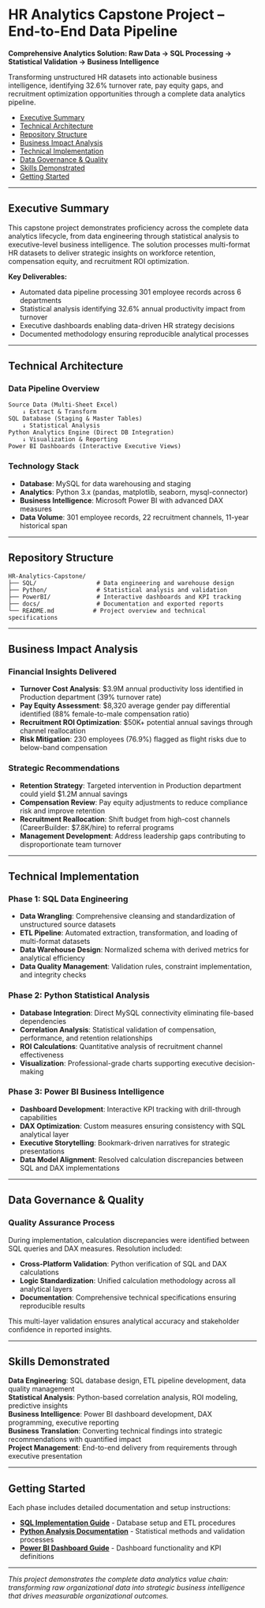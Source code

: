 # HR Analytics Capstone Project – End-to-End Data Pipeline

**Comprehensive Analytics Solution: Raw Data → SQL Processing → Statistical Validation → Business Intelligence**

Transforming unstructured HR datasets into actionable business intelligence, identifying 32.6% turnover rate, pay equity gaps, and recruitment optimization opportunities through a complete data analytics pipeline.

- [Executive Summary](#executive-summary)
- [Technical Architecture](#technical-architecture)
- [Repository Structure](#repository-structure)
- [Business Impact Analysis](#business-impact-analysis)
- [Technical Implementation](#technical-implementation)
- [Data Governance & Quality](#data-governance--quality)
- [Skills Demonstrated](#skills-demonstrated)
- [Getting Started](#getting-started)

---

## Executive Summary

This capstone project demonstrates proficiency across the complete data analytics lifecycle, from data engineering through statistical analysis to executive-level business intelligence. The solution processes multi-format HR datasets to deliver strategic insights on workforce retention, compensation equity, and recruitment ROI optimization.

**Key Deliverables:**
- Automated data pipeline processing 301 employee records across 6 departments
- Statistical analysis identifying 32.6% annual productivity impact from turnover
- Executive dashboards enabling data-driven HR strategy decisions
- Documented methodology ensuring reproducible analytical processes

---

## Technical Architecture

### Data Pipeline Overview
```
Source Data (Multi-Sheet Excel) 
    ↓ Extract & Transform
SQL Database (Staging & Master Tables)
    ↓ Statistical Analysis
Python Analytics Engine (Direct DB Integration)
    ↓ Visualization & Reporting
Power BI Dashboards (Interactive Executive Views)
```

### Technology Stack
- **Database**: MySQL for data warehousing and staging
- **Analytics**: Python 3.x (pandas, matplotlib, seaborn, mysql-connector)
- **Business Intelligence**: Microsoft Power BI with advanced DAX measures
- **Data Volume**: 301 employee records, 22 recruitment channels, 11-year historical span

---

## Repository Structure
```
HR-Analytics-Capstone/
├── SQL/                 # Data engineering and warehouse design
├── Python/              # Statistical analysis and validation
├── PowerBI/             # Interactive dashboards and KPI tracking
├── docs/                # Documentation and exported reports
└── README.md           # Project overview and technical specifications
```

---

## Business Impact Analysis

### Financial Insights Delivered
- **Turnover Cost Analysis**: $3.9M annual productivity loss identified in Production department (39% turnover rate)
- **Pay Equity Assessment**: $8,320 average gender pay differential identified (88% female-to-male compensation ratio)
- **Recruitment ROI Optimization**: $50K+ potential annual savings through channel reallocation
- **Risk Mitigation**: 230 employees (76.9%) flagged as flight risks due to below-band compensation

### Strategic Recommendations
- **Retention Strategy**: Targeted intervention in Production department could yield $1.2M annual savings
- **Compensation Review**: Pay equity adjustments to reduce compliance risk and improve retention
- **Recruitment Reallocation**: Shift budget from high-cost channels (CareerBuilder: $7.8K/hire) to referral programs
- **Management Development**: Address leadership gaps contributing to disproportionate team turnover

---

## Technical Implementation

### Phase 1: SQL Data Engineering
- **Data Wrangling**: Comprehensive cleansing and standardization of unstructured source datasets
- **ETL Pipeline**: Automated extraction, transformation, and loading of multi-format datasets
- **Data Warehouse Design**: Normalized schema with derived metrics for analytical efficiency
- **Data Quality Management**: Validation rules, constraint implementation, and integrity checks

### Phase 2: Python Statistical Analysis
- **Database Integration**: Direct MySQL connectivity eliminating file-based dependencies
- **Correlation Analysis**: Statistical validation of compensation, performance, and retention relationships
- **ROI Calculations**: Quantitative analysis of recruitment channel effectiveness
- **Visualization**: Professional-grade charts supporting executive decision-making

### Phase 3: Power BI Business Intelligence
- **Dashboard Development**: Interactive KPI tracking with drill-through capabilities
- **DAX Optimization**: Custom measures ensuring consistency with SQL analytical layer
- **Executive Storytelling**: Bookmark-driven narratives for strategic presentations
- **Data Model Alignment**: Resolved calculation discrepancies between SQL and DAX implementations

---

## Data Governance & Quality

### Quality Assurance Process
During implementation, calculation discrepancies were identified between SQL queries and DAX measures. Resolution included:

- **Cross-Platform Validation**: Python verification of SQL and DAX calculations
- **Logic Standardization**: Unified calculation methodology across all analytical layers  
- **Documentation**: Comprehensive technical specifications ensuring reproducible results

This multi-layer validation ensures analytical accuracy and stakeholder confidence in reported insights.

---

## Skills Demonstrated

**Data Engineering**: SQL database design, ETL pipeline development, data quality management  
**Statistical Analysis**: Python-based correlation analysis, ROI modeling, predictive insights  
**Business Intelligence**: Power BI dashboard development, DAX programming, executive reporting  
**Business Translation**: Converting technical findings into strategic recommendations with quantified impact  
**Project Management**: End-to-end delivery from requirements through executive presentation  

---

## Getting Started

Each phase includes detailed documentation and setup instructions:

- **[SQL Implementation Guide](2.SQL_Analysis/Readme.md)** - Database setup and ETL procedures
- **[Python Analysis Documentation](3.Python_Analysis/Readme.md)** - Statistical methods and validation processes  
- **[Power BI Dashboard Guide](PowerBI/README.md)** - Dashboard functionality and KPI definitions

---

*This project demonstrates the complete data analytics value chain: transforming raw organizational data into strategic business intelligence that drives measurable organizational outcomes.*
